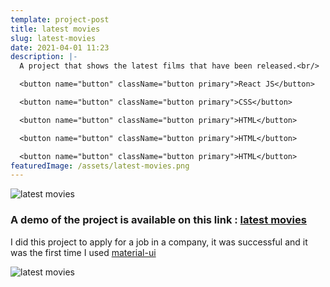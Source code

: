 ```yaml
---
template: project-post
title: latest movies
slug: latest-movies
date: 2021-04-01 11:23
description: |-
  A project that shows the latest films that have been released.<br/>

  <button name="button" className="button primary">React JS</button>

  <button name="button" className="button primary">CSS</button>

  <button name="button" className="button primary">HTML</button>

  <button name="button" className="button primary">HTML</button>

  <button name="button" className="button primary">HTML</button>
featuredImage: /assets/latest-movies.png
---
```

<div class="kg-image-card kg-width-full">

![latest movies](/assets/latest-movies-1.jpg)

</div>

### A demo of the project is available on this link : [latest movies](https://latest-movies.netlify.app/)

I did this project to apply for a job in a company, it was successful and it was the first time I used [material-ui](https://material-ui.com/) 


![latest movies](/assets/latest-movies-2.jpg)